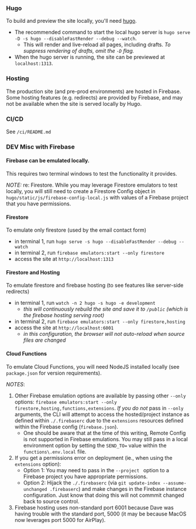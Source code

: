 ### Hugo
To build and preview the site locally, you'll need [hugo](https://gohugo.io/).

- The recommended command to start the local hugo server is `hugo serve -D -s hugo --disableFastRender --debug --watch`.
  - This will render and live-reload all pages, including drafts. _To suppress rendering of drafts, omit the `-D` flag._
- When the hugo server is running, the site can be previewed at `localhost:1313`.

### Hosting
The production site (and pre-prod environments) are hosted in Firebase. Some hosting features (e.g. redirects) are provided by Firebase, and may not be available when the site is served locally by Hugo.

### CI/CD
See `/ci/README.md`

### DEV Misc with Firebase
#### Firebase can be emulated locally.
This requires two terminal windows to test the functionality it provides.

*NOTE:* re: Firestore. While you may leverage Firestore emulators to test locally, you will still need to create a Firestore Config object in `hugo/static/js/firebase-config-local.js` with values of a Firebase project that you have permissions.

#### **Firestore**
To emulate only firestore (used by the email contact form)
- in terminal 1, run `hugo serve -s hugo --disableFastRender --debug --watch`
- in terminal 2, run `firebase emulators:start --only firestore`
- access the site at `http://localhost:1313`


#### **Firestore and Hosting**
To emulate firestore and firebase hosting (to see features like server-side redirects)
  - in terminal 1, run `watch -n 2 hugo -s hugo -e development`
    - _this will continuously rebuild the site and save it to `/public` (which is the firebase hosting serving root)_
  - in terminal 2, run `firebase emulators:start --only firestore,hosting`
  - access the site at `http://localhost:6001`
    - _in this configuration, the browser will not auto-reload when source files are changed_

#### **Cloud Functions**
To emulate Cloud Functions, you will need NodeJS installed locally (see `package.json` for version requirements).

_NOTES_:
1) Other Firebase emulation options are available by passing other `--only` options: `firebase emulators:start --only firestore,hosting,functions,extensions`.  _If you do not_ pass in `--only` arguments, the CLI will attempt to access the hosted/project instance as defined within `./.firebaserc` due to the `extensions` resources defined within the Firebase config (`firebase.json`).
    - One should be aware that at the time of this writing, Remote Config is not supported in Firebase emulations.  You may still pass in a local environment option by setting the `SEND_TO=` value within the `functions\.env.local` file.
2) If you get a permissions error on deployment (ie., when using the `extensions` option):
    - Option 1: You may need to pass in the `--project ` option to a Firebase project you have appropriate permissions.
    - Option 2: Hijack the `./.firebaserc` (via `git update-index --assume-unchanged .firebaserc`) and make changes in the Firebase instance configuration.  Just know that doing this will not commmit changed back to source control.
3) Firebase hosting uses non-standard port 6001 because Dave was having trouble with the standard port, 5000 (it may be because MacOS now leverages port 5000 for AirPlay).

